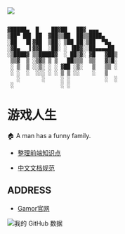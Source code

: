 <image src='https://j-duya.github.io/J-DuYa/1606973655656.jpg' />

```

▓█████▄  █    ██▓██   ██▓ ▄▄▄      
▒██▀ ██▌ ██  ▓██▒▒██  ██▒▒████▄    
░██   █▌▓██  ▒██░ ▒██ ██░▒██  ▀█▄  
░▓█▄   ▌▓▓█  ░██░ ░ ▐██▓░░██▄▄▄▄██ 
░▒████▓ ▒▒█████▓  ░ ██▒▓░ ▓█   ▓██▒
 ▒▒▓  ▒ ░▒▓▒ ▒ ▒   ██▒▒▒  ▒▒   ▓▒█░
 ░ ▒  ▒ ░░▒░ ░ ░ ▓██ ░▒░   ▒   ▒▒ ░
 ░ ░  ░  ░░░ ░ ░ ▒ ▒ ░░    ░   ▒   
   ░       ░     ░ ░           ░  ░
 ░               ░ ░               

```

# 游戏人生

🏠 A man has a funny family.

- [整理前端知识点](https://github.com/J-DuYa/DY-Book)

- [中文文档规范](https://github.com/J-DuYa/document-style-guide)

## ADDRESS

- [Gamor官网](https://github.com/J-DuYa/gamor)

![我的 GitHub 数据](https://github-readme-stats.vercel.app/api?username=J-DuYa&show_icons=true&theme=dark&count_private=true)
